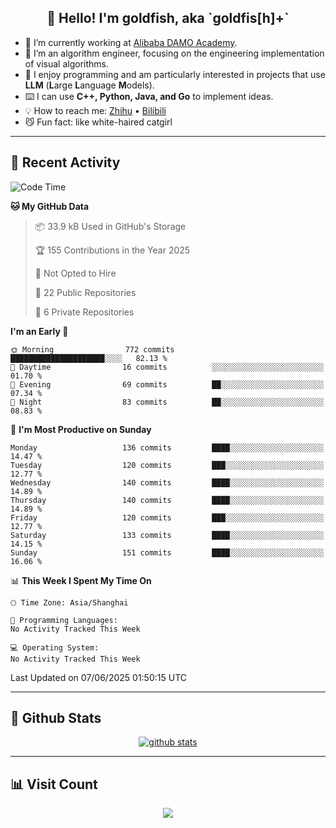 
<h2 align="center">👋 Hello! I'm goldfish, aka `goldfis[h]+`</h2>

- 📍 I’m currently working at [Alibaba DAMO Academy](https://damo.alibaba.com/).  
- 🌱 I’m an algorithm engineer, focusing on the engineering implementation of visual algorithms.  
- 💬 I enjoy programming and am particularly interested in projects that use **LLM** (**L**arge **L**anguage **M**odels).   
- ⌨️ I can use **C++, Python, Java, and Go** to implement ideas.  
- 💡 How to reach me: [Zhihu](https://www.zhihu.com/people/goldfishh) • [Bilibili](https://space.bilibili.com/11349246)  
- 😼 Fun fact: like white-haired catgirl  

-------

## 🔧 Recent Activity

<!--START_SECTION:waka-->
![Code Time](http://img.shields.io/badge/Code%20Time-94%20hrs%2013%20mins-blue)

**🐱 My GitHub Data** 

> 📦 33.9 kB Used in GitHub's Storage 
 > 
> 🏆 155 Contributions in the Year 2025
 > 
> 🚫 Not Opted to Hire
 > 
> 📜 22 Public Repositories 
 > 
> 🔑 6 Private Repositories 
 > 
**I'm an Early 🐤** 

```text
🌞 Morning                772 commits         █████████████████████░░░░   82.13 % 
🌆 Daytime                16 commits          ░░░░░░░░░░░░░░░░░░░░░░░░░   01.70 % 
🌃 Evening                69 commits          ██░░░░░░░░░░░░░░░░░░░░░░░   07.34 % 
🌙 Night                  83 commits          ██░░░░░░░░░░░░░░░░░░░░░░░   08.83 % 
```
📅 **I'm Most Productive on Sunday** 

```text
Monday                   136 commits         ████░░░░░░░░░░░░░░░░░░░░░   14.47 % 
Tuesday                  120 commits         ███░░░░░░░░░░░░░░░░░░░░░░   12.77 % 
Wednesday                140 commits         ████░░░░░░░░░░░░░░░░░░░░░   14.89 % 
Thursday                 140 commits         ████░░░░░░░░░░░░░░░░░░░░░   14.89 % 
Friday                   120 commits         ███░░░░░░░░░░░░░░░░░░░░░░   12.77 % 
Saturday                 133 commits         ████░░░░░░░░░░░░░░░░░░░░░   14.15 % 
Sunday                   151 commits         ████░░░░░░░░░░░░░░░░░░░░░   16.06 % 
```


📊 **This Week I Spent My Time On** 

```text
🕑︎ Time Zone: Asia/Shanghai

💬 Programming Languages: 
No Activity Tracked This Week

💻 Operating System: 
No Activity Tracked This Week
```


 Last Updated on 07/06/2025 01:50:15 UTC
<!--END_SECTION:waka-->

-------

## 📆 Github Stats

<p align="center">
    <a href="https://github.com/anuraghazra/github-readme-stats">
      <img src="https://github-readme-stats.vercel.app/api?username=goldfishh&show_icons=true&theme=dracula" alt="github stats" />
    </a>
</p>

-------

## 📊 Visit Count

<p align="center">
  <a href="https://count.getloli.com/"><img src="https://count.getloli.com/get/@:goldfishh?theme=rule34"></a>
</p>
